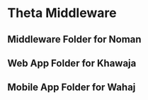 # Theta Middleware
## Middleware Folder for Noman
## Web App Folder for Khawaja
## Mobile App Folder for Wahaj
